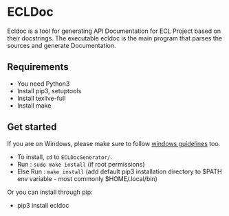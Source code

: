 # ECLDoc

Ecldoc is a tool for generating API Documentation for ECL Project based on their docstrings. The executable ecldoc is the main program that parses the sources and generate Documentation.

## Requirements

- You need Python3
- Install pip3, setuptools
- Install texlive-full
- Install make

## Get started

If you are on Windows, please make sure to follow [windows guidelines](docs/windows.md#windows) too.

- To install, ``cd`` to `ECLDocGenerator/`.
- Run : ``sudo make install`` (if root permissions)
- Else Run : ``make install`` (add default pip3 installation directory to $PATH env variable - most commonly $HOME/.local/bin)

Or you can install through pip:
- pip3 install ecldoc
